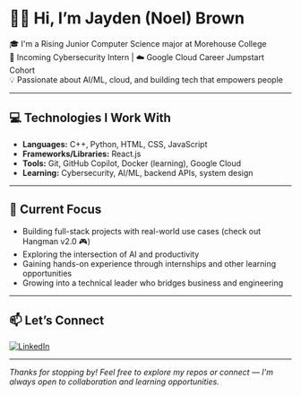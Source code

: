# 👋🏽 Hi, I’m Jayden (Noel) Brown

🎓 I'm a Rising Junior Computer Science major at Morehouse College  
🔐 Incoming Cybersecurity Intern | ☁️ Google Cloud Career Jumpstart Cohort  
💡 Passionate about AI/ML, cloud, and building tech that empowers people  

---

## 💻 Technologies I Work With

- **Languages:** C++, Python, HTML, CSS, JavaScript
- **Frameworks/Libraries:** React.js
- **Tools:** Git, GitHub Copilot, Docker (learning), Google Cloud
- **Learning:** Cybersecurity, AI/ML, backend APIs, system design

---

## 🎯 Current Focus

- Building full-stack projects with real-world use cases (check out Hangman v2.0 🎮)
- Exploring the intersection of AI and productivity
- Gaining hands-on experience through internships and other learning opportunities 
- Growing into a technical leader who bridges business and engineering

---

## 📫 Let’s Connect

[![LinkedIn](https://img.shields.io/badge/-LinkedIn-blue?style=flat-square&logo=linkedin&logoColor=white)](https://www.linkedin.com/in/jayden-brown-92452528b/)

---

_Thanks for stopping by! Feel free to explore my repos or connect — I'm always open to collaboration and learning opportunities._
